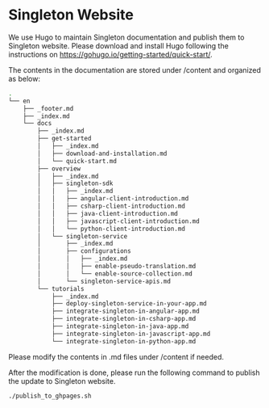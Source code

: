 # Singleton Website

We use Hugo to maintain Singleton documentation and publish them to Singleton website. Please download and install Hugo following the instructions on https://gohugo.io/getting-started/quick-start/.

The contents in the documentation are stored under /content and organized as below:

```bash
.
└── en
    ├── _footer.md
    ├── _index.md
    └── docs
        ├── _index.md
        ├── get-started
        │   ├── _index.md
        │   ├── download-and-installation.md
        │   └── quick-start.md
        ├── overview
        │   ├── _index.md
        │   ├── singleton-sdk
        │   │   ├── _index.md
        │   │   ├── angular-client-introduction.md
        │   │   ├── csharp-client-introduction.md
        │   │   ├── java-client-introduction.md
        │   │   ├── javascript-client-introduction.md
        │   │   └── python-client-introduction.md
        │   └── singleton-service
        │       ├── _index.md
        │       ├── configurations
        │       │   ├── _index.md
        │       │   ├── enable-pseudo-translation.md
        │       │   └── enable-source-collection.md
        │       └── singleton-service-apis.md
        └── tutorials
            ├── _index.md
            ├── deploy-singleton-service-in-your-app.md
            ├── integrate-singleton-in-angular-app.md
            ├── integrate-singleton-in-csharp-app.md
            ├── integrate-singleton-in-java-app.md
            ├── integrate-singleton-in-javascript-app.md
            └── integrate-singleton-in-python-app.md
```

Please modify the contents in .md files under /content if needed.

After the modification is done, please run the following command to publish the update to Singleton website.

```bash
./publish_to_ghpages.sh
```

